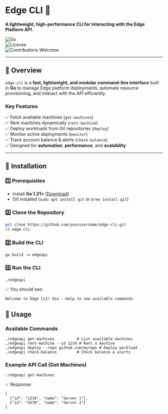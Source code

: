 # Edge CLI 🚀  
**A lightweight, high-performance CLI for interacting with the Edge Platform API.**  

![Go](https://img.shields.io/badge/Go-1.21-blue.svg)  
![License](https://img.shields.io/badge/license-MIT-green)  
![Contributions Welcome](https://img.shields.io/badge/contributions-welcome-orange.svg)  

---

## 📌 Overview  
`edge-cli` is a **fast, lightweight, and modular command-line interface** built in **Go** to manage Edge platform deployments, automate resource provisioning, and interact with the API efficiently.  

### Key Features  
✅ Fetch available machines (`get-machines`)  
✅ Rent machines dynamically (`rent-machine`)  
✅ Deploy workloads from Git repositories (`deploy`)  
✅ Monitor active deployments (`monitor`)  
✅ Track account balance & alerts (`check-balance`)  
✅ Designed for **automation**, **performance**, and **scalability**  

---

## 📌 Installation  
### 1️⃣ Prerequisites  
- Install **Go 1.21+** ([Download](https://go.dev/dl/))  
- Git installed (`sudo apt install git` or `brew install git`)  

### 2️⃣ Clone the Repository  
```bash
git clone https://github.com/yourusername/edge-cli.git
cd edge-cli
```

### 3️⃣ Build the CLI
```
go build -o edgeapi
```

### 4️⃣ Run the CLI
```
./edgeapi
```
✅ You should see:
```
Welcome to Edge CLI! Use --help to see available commands.
```

## 📌 Usage

### Available Commands
```
./edgeapi get-machines          # List available machines
./edgeapi rent-machine --id 1234 # Rent a machine
./edgeapi deploy --repo github.com/myrepo # Deploy workload
./edgeapi check-balance         # Check balance & alerts
```

### Example API Call (Get Machines)
```
./edgeapi get-machines
```

✅ Response:
```
[
  {"id": "1234", "name": "Server 1"},
  {"id": "5678", "name": "Server 2"}
]
```
